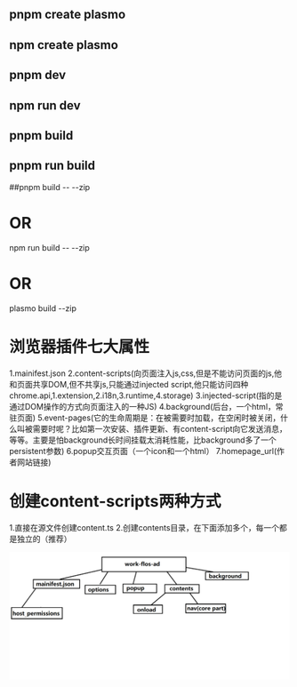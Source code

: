 ## pnpm create plasmo
## npm create plasmo

## pnpm dev 
## npm run dev

## pnpm build
## pnpm run build

##pnpm build -- --zip
# OR
npm run build -- --zip
# OR
plasmo build --zip

# 浏览器插件七大属性
1.mainifest.json
2.content-scripts(向页面注入js,css,但是不能访问页面的js,他和页面共享DOM,但不共享js,只能通过injected script,他只能访问四种chrome.api,1.extension,2.i18n,3.runtime,4.storage)
3.injected-script(指的是通过DOM操作的方式向页面注入的一种JS)
4.background(后台，一个html，常驻页面)
5.event-pages(它的生命周期是：在被需要时加载，在空闲时被关闭，什么叫被需要时呢？比如第一次安装、插件更新、有content-script向它发送消息，等等。主要是怕background长时间挂载太消耗性能，比background多了一个persistent参数)
6.popup交互页面（一个icon和一个html）
7.homepage_url(作者网站链接)

# 创建content-scripts两种方式
1.直接在源文件创建content.ts
2.创建contents目录，在下面添加多个，每一个都是独立的（推荐）

![image](./construction.png)